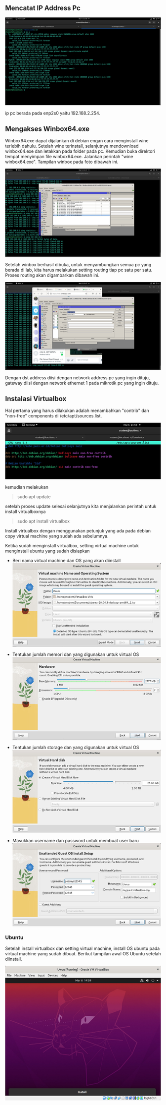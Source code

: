 ## Mencatat IP Address Pc

![](img/ip_a.jpeg)

ip pc berada pada enp2s0 yaitu 192.168.2.254.

## Mengakses Winbox64.exe 

Winbox64.exe dapat dijalankan di debian engan cara menginstall wine terlebih dahulu. Setelah wine terinstall, selanjutnya mendownload winbox64.exe dan letakkan pada folder pada pc. Kemudian buka direktori tempat menyimpan file winbox64.exe. Jalankan perintah "wine winbox64.exe". Tampilan winbox pada foto dibawah ini.

![](img/winbox.jpeg)

Setelah winbox berhasil dibuka, untuk menyambungkan semua pc yang berada di lab, kita harus melakukan setting routing tiap pc satu per satu. Proses routing akan digambarkan dibawah ini.

![](img/routing_mikrotik.jpeg)

Dengan dst address diisi dengan network address pc yang ingin dituju, gateway diisi dengan network ethernet 1 pada mikrotik pc yang ingin dituju.

## Instalasi Virtualbox

Hal pertama yang harus dilakukan adalah menambahkan "contrib" dan "non-free" components di /etc/apt/sources.list.

![](img/depedency_virtualbox.jpeg)

kemudian melakukan 
> sudo apt update

setelah proses update selesai selanjutnya kita menjalankan perintah untuk install virtualboxnya

>sudo apt install virtualbox

Install virtualbox dengan menggunakan petunjuk yang ada pada debian copy virtual machine yang sudah ada sebelumnya.

Ketika sudah menginstall virtualbox, setting virtual machine untuk menginstall ubuntu yang sudah disiapkan

 - Beri nama virtual machine dan OS yang akan diinstall
![](img/vm_name.jpeg)

- Tentukan jumlah memori dan yang digunakan untuk virtual OS
![](img/memory.jpeg)

- Tentukan jumlah storage dan yang digunakan untuk virtual OS
![](img/disk.jpeg)

- Masukkan username dan password untuk membuat user baru
![](img/create_ubuntu_user.jpeg)

### Ubuntu

Setelah install virtualbox dan setting virtual machine, install OS ubuntu pada virtual machine yang sudah dibuat. Berikut tampilan awal OS Ubuntu setelah diinstall.

![](img/ubuntu.jpeg)










